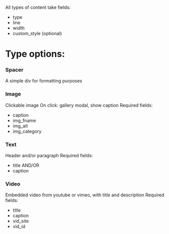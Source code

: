 All types of content take fields:
* type
* line
* width
* custom_style (optional)

# Type options:

### Spacer
A simple div for formatting purposes

### Image
Clickable image
On click: gallery modal, show caption
Required fields:
* caption
* img_fname
* img_alt
* img_category

### Text
Header and/or paragraph
Required fields:
* title AND/OR
* caption

### Video
Embedded video from youtube or vimeo, with title and description
Required fields:
* title
* caption
* vid_site
* vid_id
